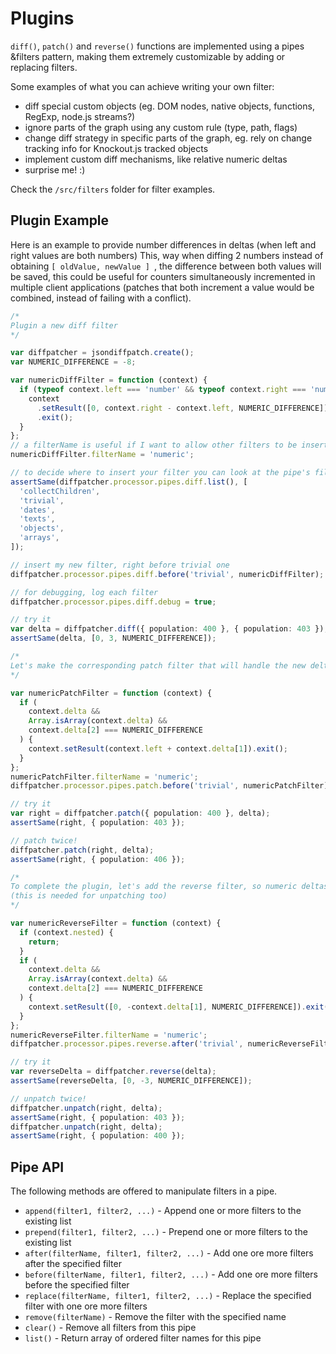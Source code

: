 # Plugins

`diff()`, `patch()` and `reverse()` functions are implemented using a pipes &filters pattern, making them extremely customizable by adding or replacing filters.

Some examples of what you can achieve writing your own filter:

- diff special custom objects (eg. DOM nodes, native objects, functions, RegExp, node.js streams?)
- ignore parts of the graph using any custom rule (type, path, flags)
- change diff strategy in specific parts of the graph, eg. rely on change tracking info for Knockout.js tracked objects
- implement custom diff mechanisms, like relative numeric deltas
- surprise me! :)

Check the `/src/filters` folder for filter examples.

## Plugin Example

Here is an example to provide number differences in deltas (when left and right values are both numbers)
This, way when diffing 2 numbers instead of obtaining `[ oldValue, newValue ] `, the difference between both values will be saved, this could be useful for counters simultaneously incremented in multiple client applications (patches that both increment a value would be combined, instead of failing with a conflict).

```ts
/*
Plugin a new diff filter
*/

var diffpatcher = jsondiffpatch.create();
var NUMERIC_DIFFERENCE = -8;

var numericDiffFilter = function (context) {
  if (typeof context.left === 'number' && typeof context.right === 'number') {
    context
      .setResult([0, context.right - context.left, NUMERIC_DIFFERENCE])
      .exit();
  }
};
// a filterName is useful if I want to allow other filters to be inserted before/after this one
numericDiffFilter.filterName = 'numeric';

// to decide where to insert your filter you can look at the pipe's filter list
assertSame(diffpatcher.processor.pipes.diff.list(), [
  'collectChildren',
  'trivial',
  'dates',
  'texts',
  'objects',
  'arrays',
]);

// insert my new filter, right before trivial one
diffpatcher.processor.pipes.diff.before('trivial', numericDiffFilter);

// for debugging, log each filter
diffpatcher.processor.pipes.diff.debug = true;

// try it
var delta = diffpatcher.diff({ population: 400 }, { population: 403 });
assertSame(delta, [0, 3, NUMERIC_DIFFERENCE]);

/*
Let's make the corresponding patch filter that will handle the new delta type
*/

var numericPatchFilter = function (context) {
  if (
    context.delta &&
    Array.isArray(context.delta) &&
    context.delta[2] === NUMERIC_DIFFERENCE
  ) {
    context.setResult(context.left + context.delta[1]).exit();
  }
};
numericPatchFilter.filterName = 'numeric';
diffpatcher.processor.pipes.patch.before('trivial', numericPatchFilter);

// try it
var right = diffpatcher.patch({ population: 400 }, delta);
assertSame(right, { population: 403 });

// patch twice!
diffpatcher.patch(right, delta);
assertSame(right, { population: 406 });

/*
To complete the plugin, let's add the reverse filter, so numeric deltas can be reversed
(this is needed for unpatching too)
*/

var numericReverseFilter = function (context) {
  if (context.nested) {
    return;
  }
  if (
    context.delta &&
    Array.isArray(context.delta) &&
    context.delta[2] === NUMERIC_DIFFERENCE
  ) {
    context.setResult([0, -context.delta[1], NUMERIC_DIFFERENCE]).exit();
  }
};
numericReverseFilter.filterName = 'numeric';
diffpatcher.processor.pipes.reverse.after('trivial', numericReverseFilter);

// try it
var reverseDelta = diffpatcher.reverse(delta);
assertSame(reverseDelta, [0, -3, NUMERIC_DIFFERENCE]);

// unpatch twice!
diffpatcher.unpatch(right, delta);
assertSame(right, { population: 403 });
diffpatcher.unpatch(right, delta);
assertSame(right, { population: 400 });
```

## Pipe API

The following methods are offered to manipulate filters in a pipe.

- `append(filter1, filter2, ...)` - Append one or more filters to the existing list
- `prepend(filter1, filter2, ...)` - Prepend one or more filters to the existing list
- `after(filterName, filter1, filter2, ...)` - Add one ore more filters after the specified filter
- `before(filterName, filter1, filter2, ...)` - Add one ore more filters before the specified filter
- `replace(filterName, filter1, filter2, ...)` - Replace the specified filter with one ore more filters
- `remove(filterName)` - Remove the filter with the specified name
- `clear()` - Remove all filters from this pipe
- `list()` - Return array of ordered filter names for this pipe
